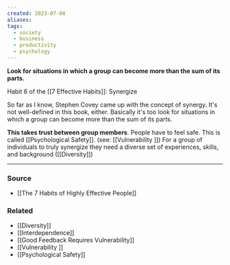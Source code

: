 ```yaml
---
created: 2023-07-08
aliases: 
tags:
  - society
  - business
  - productivity
  - psychology
---
```

**Look for situations in which a group can become more than the sum of its parts.**

Habit 6 of the [[7 Effective Habits]]: Synergize

So far as I know, Stephen Covey came up with the concept of synergy. It's not well-defined in this book, either. Basically it's too look for situations in which a group can become more than the sum of its parts. 

**This takes trust between group members**. People have to feel safe. This is called [[Psychological Safety]]. (see: [[Vulnerability ]])  For a group of individuals to truly synergize they need a diverse set of experiences, skills, and background ([[Diversity]])

---

### Source
- [[The 7 Habits of Highly Effective People]]

### Related
- [[Diversity]] 
- [[Interdependence]]
- [[Good Feedback Requires Vulnerability]] 
- [[Vulnerability ]] 
- [[Psychological Safety]]